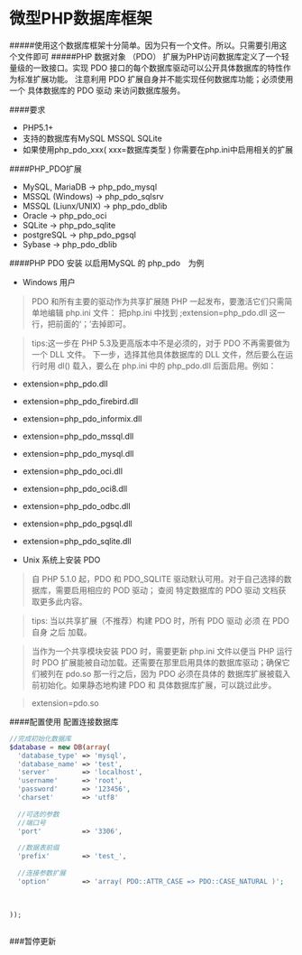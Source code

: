 微型PHP数据库框架
==
#####使用这个数据库框架十分简单。因为只有一个文件。所以。只需要引用这个文件即可
#####PHP 数据对象 （PDO） 扩展为PHP访问数据库定义了一个轻量级的一致接口。实现 PDO 接口的每个数据库驱动可以公开具体数据库的特性作为标准扩展功能。 注意利用 PDO 扩展自身并不能实现任何数据库功能；必须使用一个 具体数据库的 PDO 驱动 来访问数据库服务。 

####要求
* PHP5.1+
* 支持的数据库有MySQL MSSQL SQLite
* 如果使用php_pdo_xxx( xxx=数据库类型 ) 你需要在php.ini中启用相关的扩展

####PHP_PDO扩展

* MySQL, MariaDB -> php_pdo_mysql
* MSSQL (Windows) -> php_pdo_sqlsrv
* MSSQL (Liunx/UNIX) -> php_pdo_dblib
* Oracle -> php_pdo_oci
* SQLite -> php_pdo_sqlite
* postgreSQL -> php_pdo_pgsql
* Sybase -> php_pdo_dblib


####PHP PDO 安装
以启用MySQL 的 php_pdo　为例

* Windows 用户

>PDO 和所有主要的驱动作为共享扩展随 PHP 一起发布，要激活它们只需简单地编辑 php.ini 文件： 
把php.ini 中找到 ;extension=php_pdo.dll 这一行，把前面的‘；’去掉即可。

>tips:这一步在 PHP 5.3及更高版本中不是必须的，对于 PDO 不再需要做为一个 DLL 文件。 
>下一步，选择其他具体数据库的 DLL 文件，然后要么在运行时用 dl() 载入，要么在 php.ini 中的 php_pdo.dll 后面启用。例如： 
* extension=php_pdo.dll
* extension=php_pdo_firebird.dll
* extension=php_pdo_informix.dll
* extension=php_pdo_mssql.dll
* extension=php_pdo_mysql.dll
* extension=php_pdo_oci.dll
* extension=php_pdo_oci8.dll
* extension=php_pdo_odbc.dll
* extension=php_pdo_pgsql.dll
* extension=php_pdo_sqlite.dll  
  
* Unix 系统上安装 PDO 

>自 PHP 5.1.0 起，PDO 和 PDO_SQLITE 驱动默认可用。对于自己选择的数据库，需要启用相应的 POD 驱动； 查阅 特定数据库的 PDO 驱动 文档获取更多此内容。 

>tips:
当以共享扩展（不推荐）构建 PDO 时，所有 PDO 驱动 必须 在 PDO 自身 之后 加载。 

>当作为一个共享模块安装 PDO 时，需要更新 php.ini 文件以便当 PHP 运行时 PDO 扩展能被自动加载。还需要在那里启用具体的数据库驱动；确保它们被列在 pdo.so 那一行之后，因为 PDO 必须在具体的 数据库扩展被载入前初始化。如果静态地构建 PDO 和 具体数据库扩展，可以跳过此步。 

>extension=pdo.so 


####配置使用
配置连接数据库
```php
//完成初始化数据库
$database = new DB(array(
  'database_type' => 'mysql',
  'database_name' => 'test',
  'server'        => 'localhost',
  'username'      => 'root',
  'password'      => '123456',
  'charset'       => 'utf8'
  
  //可选的参数
  //端口号
  'port'          => '3306',
  
  //数据表前缀
  'prefix'        => 'test_',
  
  //连接参数扩展
  'option'        => 'array( PDO::ATTR_CASE => PDO::CASE_NATURAL )';
  
  
  
));



```


###暂停更新
